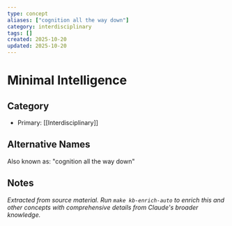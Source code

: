```yaml
---
type: concept
aliases: ["cognition all the way down"]
category: interdisciplinary
tags: []
created: 2025-10-20
updated: 2025-10-20
---
```


# Minimal Intelligence

## Category

- Primary: [[Interdisciplinary]]

## Alternative Names

Also known as: "cognition all the way down"

## Notes

*Extracted from source material. Run `make kb-enrich-auto` to enrich this and other concepts with comprehensive details from Claude's broader knowledge.*
